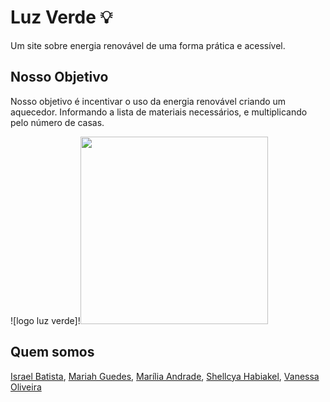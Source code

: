 # Luz Verde 💡

Um site sobre energia renovável de uma forma prática e acessível.

## Nosso Objetivo

Nosso objetivo é incentivar o uso da energia renovável criando um aquecedor. Informando a lista de materiais necessários, e multiplicando pelo número de casas.

![logo luz verde]!<img src="https://user-images.githubusercontent.com/66646610/94207136-55bd2080-fe9d-11ea-9892-0d4723fe8638.png" width="300px"/>

## Quem somos
[Israel Batista](https://www.linkedin.com/in/israel-batista/),
[Mariah Guedes](https://www.linkedin.com/in/mariah-guedes-96087b1ab/),
[Marília Andrade](https://www.linkedin.com/in/mariliandrad/),
[Shellcya Habiakel](https://www.linkedin.com/in/shellcya-habiakel-1344301ab/),
[Vanessa Oliveira](https://www.linkedin.com/in/vanessa-oliveira-0036a4154/)
